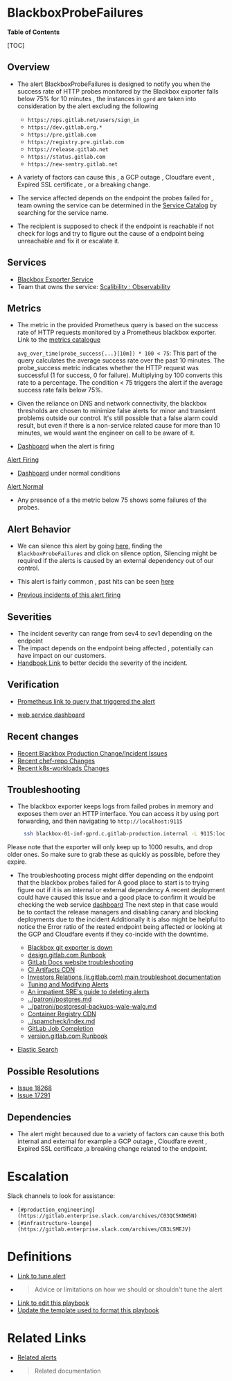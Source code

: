 # BlackboxProbeFailures

**Table of Contents**

[TOC]

## Overview

- The alert BlackboxProbeFailures is designed to notify you when the success rate of HTTP probes monitored by the Blackbox exporter falls below 75% for 10 minutes , the instances in `gprd` are taken into consideration by the alert excluding the following
  - `https://ops.gitlab.net/users/sign_in`
  - `https://dev.gitlab.org.*`
  - `https://pre.gitlab.com`
  - `https://registry.pre.gitlab.com`
  - `https://release.gitlab.net`
  - `https://status.gitlab.com`
  - `https://new-sentry.gitlab.net`

- A variety of factors can cause this , a GCP outage , Cloudfare event , Expired SSL certificate , or a breaking change.

- The service affected depends on the endpoint the probes failed for , team owning the service can be determined in the [Service Catalog](https://gitlab.com/gitlab-com/runbooks/-/blob/master/services/service-catalog.yml?ref_type=heads) by searching for the service name.

- The recipient is supposed to check if the endpoint is reachable if not check for logs and try to figure out the cause of a endpoint being unreachable and fix it or escalate it.

## Services

- [Blackbox Exporter Service](https://github.com/prometheus/blackbox_exporter/blob/master/README.md)
- Team that owns the service: [Scalibility : Observability](https://handbook.gitlab.com/handbook/engineering/infrastructure/team/scalability/observability/)

## Metrics

- The metric in the provided Prometheus query is based on the success rate of HTTP requests monitored by a Prometheus blackbox exporter. Link to the [metrics catalogue](https://gitlab.com/gitlab-com/runbooks/-/blob/master/mimir-rules/gitlab-gprd/blackbox_alerts.yml#L5)

  `avg_over_time(probe_success{...}[10m]) * 100 < 75`: This part of the query calculates the average success rate over the past 10 minutes. The probe_success metric indicates whether the HTTP request was successful (1 for success, 0 for failure). Multiplying by 100 converts this rate to a percentage. The condition < 75 triggers the alert if the average success rate falls below 75%.

- Given the reliance on DNS and network connectivity, the blackbox thresholds are chosen to minimize false alerts for minor and transient problems outside our control. It's still possible that a false alarm could result, but even if there is a non-service related cause for more than 10 minutes, we would want the engineer on call to be aware of it.

- [Dashboard](https://dashboards.gitlab.net/explore?schemaVersion=1&panes=%7B%220v3%22:%7B%22datasource%22:%22e58c2f51-20f8-4f4b-ad48-2968782ca7d6%22,%22queries%22:%5B%7B%22refId%22:%22A%22,%22expr%22:%22avg_over_time%28probe_success%7Bjob%3D%5C%22scrapeConfig%2Fmonitoring%2Fprometheus-agent-blackbox%5C%22,%20module%3D%5C%22http_2xx%5C%22,%20instance%21~%5C%22%28https:%2F%2Fops.gitlab.net%2Fusers%2Fsign_in%7Chttps:%2F%2Fdev.gitlab.org.%2A%7Chttps:%2F%2Fpre.gitlab.com%7Chttps:%2F%2Fregistry.pre.gitlab.com%7Chttps:%2F%2Frelease.gitlab.net%7Chttps:%2F%2Fstatus.gitlab.com%7Chttps:%2F%2Fnew-sentry.gitlab.net%29%5C%22,%20env%3D%5C%22gprd%5C%22%7D%5B10m%5D%29%20%2A%20100%20%3C%2075%22,%22range%22:true,%22instant%22:true,%22datasource%22:%7B%22type%22:%22prometheus%22,%22uid%22:%22e58c2f51-20f8-4f4b-ad48-2968782ca7d6%22%7D,%22editorMode%22:%22code%22,%22legendFormat%22:%22__auto%22%7D%5D,%22range%22:%7B%22from%22:%221720656000000%22,%22to%22:%221720742399000%22%7D%7D%7D&orgId=1) when the alert is firing

[Alert Firing](AlertFiring.png)

- [Dashboard](https://dashboards.gitlab.net/explore?schemaVersion=1&panes=%7B%220v3%22:%7B%22datasource%22:%22e58c2f51-20f8-4f4b-ad48-2968782ca7d6%22,%22queries%22:%5B%7B%22refId%22:%22A%22,%22expr%22:%22avg_over_time%28probe_success%7Bjob%3D%5C%22scrapeConfig%2Fmonitoring%2Fprometheus-agent-blackbox%5C%22,%20module%3D%5C%22http_2xx%5C%22,%20instance%21~%5C%22%28https:%2F%2Fops.gitlab.net%2Fusers%2Fsign_in%7Chttps:%2F%2Fdev.gitlab.org.%2A%7Chttps:%2F%2Fpre.gitlab.com%7Chttps:%2F%2Fregistry.pre.gitlab.com%7Chttps:%2F%2Frelease.gitlab.net%7Chttps:%2F%2Fstatus.gitlab.com%7Chttps:%2F%2Fnew-sentry.gitlab.net%29%5C%22,%20env%3D%5C%22gprd%5C%22%7D%5B10m%5D%29%20%2A%20100%20%3C%2075%22,%22range%22:true,%22instant%22:true,%22datasource%22:%7B%22type%22:%22prometheus%22,%22uid%22:%22e58c2f51-20f8-4f4b-ad48-2968782ca7d6%22%7D,%22editorMode%22:%22code%22,%22legendFormat%22:%22__auto%22%7D%5D,%22range%22:%7B%22from%22:%22now-24h%22,%22to%22:%22now%22%7D%7D%7D&orgId=1) under normal conditions

[Alert Normal](AlertNormal.png)

- Any presence of a the metric below 75 shows some failures of the probes.

## Alert Behavior

- We can silence this alert by going [here](https://alerts.gitlab.net/#/alerts), finding the `BlackboxProbeFailures` and click on silence option, Silencing might be required if the alerts is caused by an external dependency out of our control.

- This alert is fairly common , past hits can be seen [here](https://nonprod-log.gitlab.net/app/r/s/vIAAl)

- [Previous incidents of this alert firing](https://gitlab.com/gitlab-com/gl-infra/production/-/issues/?sort=created_date&state=all&label_name%5B%5D=a%3ABlackboxProbeFailures&first_page_size=100)

## Severities

- The incident severity can range from sev4 to sev1 depending on the endpoint
- The impact depends on the endpoint being affected , potentially can have impact on our customers.
- [Handbook Link]( https://handbook.gitlab.com/handbook/engineering/infrastructure/incident-management/#incident-severity) to better decide the severity of the incident.

## Verification

- [Prometheus link to query that triggered the alert](https://dashboards.gitlab.net/explore?schemaVersion=1&panes=%7B%220v3%22:%7B%22datasource%22:%22e58c2f51-20f8-4f4b-ad48-2968782ca7d6%22,%22queries%22:%5B%7B%22refId%22:%22A%22,%22expr%22:%22avg_over_time%28probe_success%7Bjob%3D%5C%22scrapeConfig%2Fmonitoring%2Fprometheus-agent-blackbox%5C%22,%20module%3D%5C%22http_2xx%5C%22,%20instance%21~%5C%22%28https:%2F%2Fops.gitlab.net%2Fusers%2Fsign_in%7Chttps:%2F%2Fdev.gitlab.org.%2A%7Chttps:%2F%2Fpre.gitlab.com%7Chttps:%2F%2Fregistry.pre.gitlab.com%7Chttps:%2F%2Frelease.gitlab.net%7Chttps:%2F%2Fstatus.gitlab.com%7Chttps:%2F%2Fnew-sentry.gitlab.net%29%5C%22,%20env%3D%5C%22gprd%5C%22%7D%5B10m%5D%29%20%2A%20100%20%3C%2075%22,%22range%22:true,%22instant%22:true,%22datasource%22:%7B%22type%22:%22prometheus%22,%22uid%22:%22e58c2f51-20f8-4f4b-ad48-2968782ca7d6%22%7D,%22editorMode%22:%22code%22,%22legendFormat%22:%22__auto%22%7D%5D,%22range%22:%7B%22from%22:%22now-24h%22,%22to%22:%22now%22%7D%7D%7D&orgId=1)

- [web service dashboard](https://dashboards.gitlab.net/d/web-main/web3a-overview?from=now-6h%2Fm&orgId=1&to=now-1m%2Fm&var-environment=gprd&var-stage=cny&viewPanel=1806708210)

## Recent changes

- [Recent Blackbox Production Change/Incident Issues](https://gitlab.com/gitlab-com/gl-infra/production/-/issues/?sort=created_date&state=all&label_name%5B%5D=Service%3A%3APatroni&first_page_size=100)
- [Recent chef-repo Changes](https://gitlab.com/gitlab-com/gl-infra/chef-repo/-/merge_requests?scope=all&state=merged)
- [Recent k8s-workloads Changes](https://gitlab.com/gitlab-com/gl-infra/k8s-workloads/gitlab-com/-/merge_requests?scope=all&state=merged)

## Troubleshooting

- The blackbox exporter keeps logs from failed probes in memory and exposes them over an HTTP         interface.
  You can access it by using port forwarding, and then navigating to `http://localhost:9115`

  ```bash
    ssh blackbox-01-inf-gprd.c.gitlab-production.internal -L 9115:localhost:9115
  ```

Please note that the exporter will only keep up to 1000 results, and drop older
ones. So make sure to grab these as quickly as possible, before they expire.

- The troubleshooting process might differ depending on the endpoint that the blackbox probes failed for
A good place to start is to trying figure out if it is an internal or external dependency
A recent deployment could have caused this issue and a good place to confirm it would be checking the web service [dashboard](https://dashboards.gitlab.net/d/web-main/web3a-overview?from=now-6h%2Fm&orgId=1&to=now-1m%2Fm&var-environment=gprd&var-stage=cny&viewPanel=1806708210)
The next step in that case would be to contact the release managers and disabling canary and blocking deployments due to the incident
Additionally it is also might be helpful to notice the Error ratio of the reated endpoint being affected or looking at the GCP and Cloudfare events if they co-incide with the downtime.

  - [Blackbox git exporter is down](https://ops.gitlab.net/gitlab-com/runbooks/-/blob/master/docs/blackbox/blackbox-git-exporter.md)
  - [design.gitlab.com Runbook](../design/design-gitlab-com.md)
  - [GitLab Docs website troubleshooting](../docs.gitlab.com/docsWebsite.md)
  - [CI Artifacts CDN](../google-cloud-storage/artifacts-cdn.md)
  - [Investors Relations (ir.gitlab.com) main troubleshoot documentation](../ir.gitlab.com/overview.md)
  - [Tuning and Modifying Alerts](../monitoring/alert_tuning.md)
  - [An impatient SRE's guide to deleting alerts](../monitoring/deleting-alerts.md)
  - [../patroni/postgres.md](../patroni/postgres.md)
  - [../patroni/postgresql-backups-wale-walg.md](../patroni/postgresql-backups-wale-walg.md)
  - [Container Registry CDN](../registry/cdn.md)
  - [../spamcheck/index.md](../spamcheck/index.md)
  - [GitLab Job Completion](../uncategorized/job_completion.md)
  - [version.gitlab.com Runbook](../version/version-gitlab-com.md)

- [Elastic Search](https://log.gprd.gitlab.net/app/discover#/?_g=h@44136fa&_a=h@4de5c9b)

## Possible Resolutions

- [Issue 18268](https://gitlab.com/gitlab-com/gl-infra/production/-/issues/18268)
- [Issue 17291](https://gitlab.com/gitlab-com/gl-infra/production/-/issues/17291)

## Dependencies

- The alert might becaused due to a variety of factors can cause this both internal and external for example  a GCP outage , Cloudfare event , Expired SSL certificate ,a breaking change related to the endpoint.

# Escalation

Slack channels to look for assistance:

- `[#production_engineering](https://gitlab.enterprise.slack.com/archives/C03QC5KNW5N)`
- `[#infrastructure-lounge](https://gitlab.enterprise.slack.com/archives/CB3LSMEJV)`

# Definitions

- [Link to tune alert](https://gitlab.com/gitlab-com/runbooks/-/blob/master/mimir-rules/gitlab-gprd/blackbox_alerts.yml#L5)
- > Advice or limitations on how we should or shouldn't tune the alert
- [Link to edit this playbook](https://gitlab.com/gitlab-com/runbooks/-/tree/master/docs/patroni/alerts/BlackboxProbeFailures.md?ref_type=heads)
- [Update the template used to format this playbook](https://gitlab.com/gitlab-com/runbooks/-/edit/master/docs/template-alert-playbook.md?ref_type=heads)

# Related Links

- [Related alerts](./)
- > Related documentation
